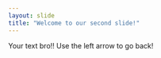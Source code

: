 ```yaml
---
layout: slide
title: "Welcome to our second slide!"
---
```

Your text bro!!
Use the left arrow to go back!